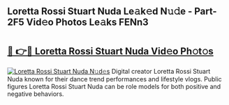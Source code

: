 ## Loretta Rossi Stuart Nuda Le𝚊k𝚎d N𝚞𝚍e - Part-2F5 Vid𝚎o Photos Le𝚊ks FENn3

# <h2><a href="http://fbehi5.evod.top/?m=Loretta+Rossi+Stuart+Nuda">🔗 👉🔴 Loretta Rossi Stuart Nuda Vid𝚎o Ph𝚘t𝚘s</a></h2>

[![Loretta Rossi Stuart Nuda N𝚞d𝚎s](https://i.imgur.com/8V9OHl7.gif)](http://fbehi5.evod.top/?m=Loretta+Rossi+Stuart+Nuda)
Digital creator Loretta Rossi Stuart Nuda known for their dance trend performances and lifestyle vlogs. Public figures Loretta Rossi Stuart Nuda can be role models for both positive and negative behaviors. 

